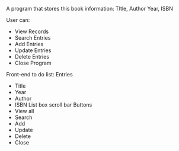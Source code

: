 A program that stores this book information:
TItle, Author
Year, ISBN

User can:
- View Records
- Search Entries
- Add Entries
- Update Entries
- Delete Entries
- Close Program

Front-end to do list:
Entries
- Title
- Year
- Author
- ISBN
List box
scroll bar
Buttons
- View all
- Search
- Add
- Update
- Delete
- Close